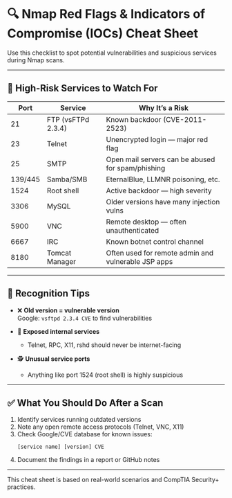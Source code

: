 # 🔍 Nmap Red Flags & Indicators of Compromise (IOCs) Cheat Sheet

Use this checklist to spot potential vulnerabilities and suspicious services during Nmap scans.

---

## 🚨 High-Risk Services to Watch For

| Port | Service | Why It’s a Risk |
|------|---------|-----------------|
| 21   | FTP (vsFTPd 2.3.4) | Known backdoor (CVE-2011-2523) |
| 23   | Telnet | Unencrypted login — major red flag |
| 25   | SMTP | Open mail servers can be abused for spam/phishing |
| 139/445 | Samba/SMB | EternalBlue, LLMNR poisoning, etc. |
| 1524 | Root shell | Active backdoor — high severity |
| 3306 | MySQL | Older versions have many injection vulns |
| 5900 | VNC | Remote desktop — often unauthenticated |
| 6667 | IRC | Known botnet control channel |
| 8180 | Tomcat Manager | Often used for remote admin and vulnerable JSP apps |

---

## 🧠 Recognition Tips

- ❌ **Old version = vulnerable version**  
  Google: `vsftpd 2.3.4 CVE` to find vulnerabilities

- 🚫 **Exposed internal services**  
  - Telnet, RPC, X11, rshd should never be internet-facing

- 🕵️ **Unusual service ports**  
  - Anything like port 1524 (root shell) is highly suspicious

---

## ✅ What You Should Do After a Scan

1. Identify services running outdated versions
2. Note any open remote access protocols (Telnet, VNC, X11)
3. Check Google/CVE database for known issues:
   ```
   [service name] [version] CVE
   ```
4. Document the findings in a report or GitHub notes

---

This cheat sheet is based on real-world scenarios and CompTIA Security+ practices.
